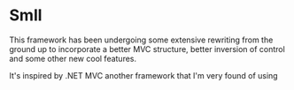 Smll
==== 
This framework has been undergoing some extensive rewriting from the ground up
to incorporate a better MVC structure, better inversion of control and some other new cool features.

It's inspired by .NET MVC another framework that I'm very found of using
